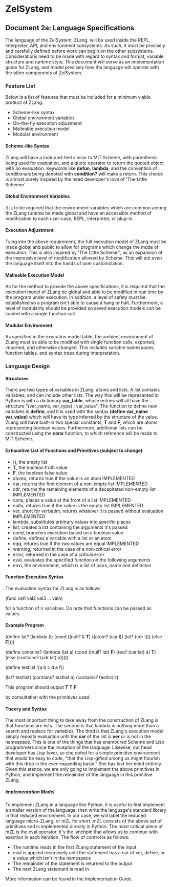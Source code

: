 # ZelSystem 
## Document 2a: Language Specifications

The language of the ZelSystem, ZLang, will be used inside the REPL, Interpreter,
API, and environment subsystems. As such, it must be precisely and carefully
defined before work can begin on the other subsystems. Considerations need to be
made with regard to syntax and format, variable structure and runtime style. This
document will serve as an implementation guide for ZLang, and model precisely how
the language will operate with the other components of ZelSystem.

### Feature List
Below is a list of features that must be included for a minimum viable product of
ZLang:
- Scheme-like syntax
- Global environment variables
- On-the-fly execution adjustment
- Malleable execution model
- Modular environment

#### Scheme-like Syntax
ZLang will have a look-and-feel similar to MIT Scheme, with parenthesis being
used for evaluation, and a quote operator to return the quoted object with no
evaluation. Keywords like **defun**, **lambda**, and the convention of
conditionals being denoted with **condition?** will make a return. This choice is
almost purely inspired by the head developer's love of 'The Little Schemer'.

#### Global Environment Variables
It is to be required that the environment variables which are common among the
ZLang runtime be made global and have an accessible method of modification to
each user-case, REPL, interpreter, or plug-in.

#### Execution Adjustment
Tying into the above requirement, the full execution model of ZLang must be made
global and public to allow for programs which change the mode of execution. This
is also inspired by 'The Little Schemer', as an expansion of the impressive
level of modification allowed by Scheme. This will put even the language itself
into the hands of user customization.

#### Malleable Execution Model
As for the method to provide the above specifications, it is required that the
execution model of ZLang be global and able to be modified in real time by the
program under execution. In addition, a level of safety must be established so
a program isn't able to cause a hang or halt. Furthermore, a level of modularity
should be provided so saved execution models can be loaded with a single function
call.

#### Modular Environment
As specified in the execution model table, the ambient environment of ZLang must
be able to be modified with single function calls, exported, imported, and
otherwise changed. This includes variable namespaces, function tables, and syntax
trees during interpretation.

### Language Design
#### Structures
There are two types of variables in ZLang, atoms and lists. A list contains
variables, and can include other lists. The way this will be represented in
Python is with a dictionary **var_table**, whose entries will all have the
structure "(var_name, var_type) : var_value". The function to define new
variables is **define**, and it is used with the syntax
**(define var_name var_value)** which will have its type inferred by the
structure of the value. ZLang will have built-in two special constants, **T** and
**F**, which are atoms representing boolean values. Furthermore, additional lists
can be constructed using the **cons** function, to which reference will be made
to MIT Scheme.

#### Exhaustive List of Functions and Primitives (subject to change)
- (), the empty list
- **T**, the boolean truth value
- **F**, the boolean false value
- atomq, returns true if the value is an atom					IMPLEMENTED
- car, returns the first element of a non-empty list				IMPLEMENTED
- cdr, returns the remaining elements of a decapitated non-empty list		IMPLEMENTED
- cons, places a value at the front of a list	       		 		IMPLEMENTED
- nullq, returns true if the value is the empty list				IMPLEMENTED
- ver, short for verbatim, returns whatever it is passed without evaluation	IMPLEMENTED
- lambda, substitutes arbitrary values into specific places
- list, creates a list containing the arguments it's passed			
- cond, branches execution based on a boolean value
- define, defines a variable with a list or an atom
- eqq, returns true if the two values are equal					IMPLEMENTED
- warning, returned in the case of a non-critical error
- error, returned in the case of a critical error
- eval, evaluates the specified function on the following arguments
- envi, the environment, which is a list of pairs, name and definition

#### Function Execution Syntax
The evaluation syntax for ZLang is as follows

(func val1 val2 val3 ... valn)

for a function of n variables. Do note that functions can be passed as values.

#### Example Program
(define lat?
       (lambda (l)
       	       (cond
		((null? l) **T**)
		((atom? (car l)) (lat? (cdr l)))
		(else **F**))))

(define contains?
       (lambda (lat a)
       	       (cond
		((null? lat) **F**)
		((eq? (car lat) a) **T**)
		(else (contains? (cdr lat) a)))))

(define testlist '(a b c d e f))

(lat? testlist)
(contains? testlist a)
(contains? testlist z)

This program should output
**T**
**T**
**F**

by consultation with the primitives used.

#### Theory and Syntax
The most important thing to take away from the construction of ZLang is that
functions are lists. The second is that lambda is nothing more than a search and
replace for variables. The third is that ZLang's execution model simply repeats
evaluation until the **car** of the list is **ver** or is not in the namespace.
This is one of the things that has enamoured Scheme and Lisp programmers since
the inception of the language. Likewise, our head developer has Lisp fever, so
she opted for a simple primitive environment that would be easy to code, "that
the Lisp-gifted among us might flourish with this drop in the ever-expanding 
basin." She has lost her mind entirely. Given this stance, we are only going to
implement the above primitives in Python, and implement the remainder of the
language in this primitive ZLang.

##### Implementation Model
To implement ZLang in a language like Python, it is useful to first implement a
smaller version of the language, then write the language's standard library in
that reduced environment. In our case, we will label the reduced language
micro-ZLang, or mZL for short. mZL consists of the above set of primitives and is
implemented directly in Python. The most critical piece of mZL is the eval
operator. It's the lynchpin that allows us to continue with exection in each
iteration. The flow of control is as follows:

- The runtime reads in the first ZLang statement of the input
- eval is applied recursively until the statement has a car of ver, define, or
  a value which isn't in the namespace
- The remainder of the statement is returned to the output
- The next ZLang statement is read in 

More information can be found in the Implementation Guide.